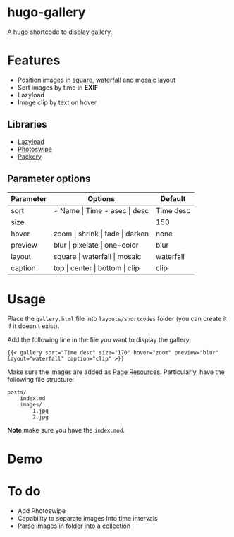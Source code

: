 # hugo-gallery
A hugo shortcode to display gallery.

# Features

+ Position images in square, waterfall and mosaic layout
+ Sort images by time in **EXIF**
+ Lazyload
+ Image clip by text on hover

## Libraries
- [Lazyload](https://github.com/verlok/vanilla-lazyload)
- [Photoswipe](https://github.com/dimsemenov/PhotoSwipe)
- [Packery](https://github.com/metafizzy/packery)

## Parameter options
| Parameter | Options                          | Default   |
|-----------|----------------------------------|-----------|
| sort      | - Name \| Time - asec \| desc    | Time desc |
| size      |                                  | 150       |
| hover     | zoom \| shrink \| fade \| darken | none      |
| preview   | blur \| pixelate \| one-color    | blur      |
| layout    | square \| waterfall \| mosaic    | waterfall |
| caption   | top \| center \| bottom \| clip  | clip      |


# Usage

Place the `gallery.html` file into `layouts/shortcodes` folder (you can create it if it doesn't exist).

Add the following line in the file you want to display the gallery:
```
{{< gallery sort="Time desc" size="170" hover="zoom" preview="blur" layout="waterfall" caption="clip" >}}
```

Make sure the images are added as [Page Resources](https://gohugo.io/content-management/page-resources/). Particularly, have the following file structure:
```
posts/
    index.md
    images/
        1.jpg
        2.jpg
```
**Note** make sure you have the `index.mod`.

# Demo


# To do
- Add Photoswipe
- Capability to separate images into time intervals
- Parse images in folder into a collection
